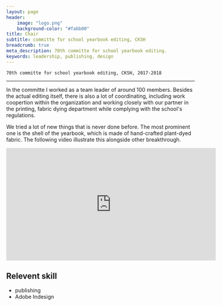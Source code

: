 ```yaml
---
layout: page
header:
    image: "logo.png"
    background-color: "#fabb00"
title: Chair
subtitle: committe for school yearbook editing, CKSH
breadcrumb: true
meta_description: 70th committe for school yearbook editing.
keywords: leadership, publishing, design
---
```


`70th committe for school yearbook editing, CKSH, 2017-2018`

---

In the committe I worked as a team leader of around 100 members. Besides the actual editing itself, there is also a lot of coordinating, including work coopertion within the organization and working closely with our partner in the printing, fabric dying department while complying with the school's regulations.

We tried a lot of new things that is never done before. The most prominent one is the shell of the yearbook, which is made of hand-crafted plant-dyed fabric. The following video illustrate this alongside other breakthrough.

<div class="flex-video">
        <iframe width="560" height="300" src="https://www.youtube.com/embed/O6x_nk9Q0rw" frameborder="0" allow="accelerometer; autoplay; encrypted-media; gyroscope; picture-in-picture" allowfullscreen></iframe>
</div>

## Relevent skill
- publishing
- Adobe Indesign
